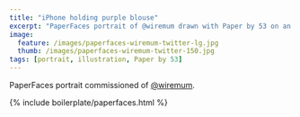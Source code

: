 ```yaml
---
title: "iPhone holding purple blouse"
excerpt: "PaperFaces portrait of @wiremum drawn with Paper by 53 on an iPad."
image: 
  feature: /images/paperfaces-wiremum-twitter-lg.jpg
  thumb: /images/paperfaces-wiremum-twitter-150.jpg
tags: [portrait, illustration, Paper by 53]
---
```


PaperFaces portrait commissioned of [@wiremum](http://twitter.com/wiremum).

{% include boilerplate/paperfaces.html %}